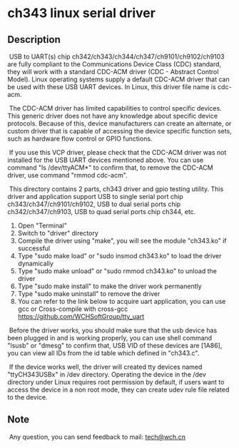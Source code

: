# ch343 linux serial driver

## Description

​	USB to UART(s) chip ch342/ch343/ch344/ch347/ch9101/ch9102/ch9103 are fully compliant to the  Communications Device Class (CDC) standard, they will work with a standard CDC-ACM driver (CDC - Abstract Control Model). Linux operating systems supply a default CDC-ACM driver that can be used with these USB UART devices. In Linux, this driver file name is cdc-acm.

​	The CDC-ACM driver has limited capabilities to control specific devices. This generic driver does not have any knowledge about specific device protocols. Because of this, device manufacturers can create an alternate, or custom driver that is capable of accessing the device specific function sets, such as hardware flow control or GPIO functions.

​	If you use this VCP driver, please check that the CDC-ACM driver was not installed for the USB UART devices mentioned above. You can use command "ls /dev/ttyACM*" to confirm that, to remove the CDC-ACM driver, use command "rmmod cdc-acm".

​	This directory contains 2 parts, ch343 driver and gpio testing utility. This driver and application support USB to single serial port chip ch343/ch347/ch9101/ch9102, USB to dual serial ports chip ch342/ch347/ch9103, USB to quad serial ports chip ch344, etc.

1. Open "Terminal"
2. Switch to "driver" directory
3. Compile the driver using "make", you will see the module "ch343.ko" if successful
4. Type "sudo make load" or "sudo insmod ch343.ko" to load the driver dynamically
5. Type "sudo make unload" or "sudo rmmod ch343.ko" to unload the driver
6. Type "sudo make install" to make the driver work permanently
7. Type "sudo make uninstall" to remove the driver
8. You can refer to the link below to acquire uart application, you can use gcc or Cross-compile with cross-gcc
   https://github.com/WCHSoftGroup/tty_uart

​	Before the driver works, you should make sure that the usb device has been plugged in and is working properly, you can use shell command "lsusb" or "dmesg" to confirm that, USB VID of these devices are [1A86], you can view all IDs from the id table which defined in "ch343.c".

​	If the device works well, the driver will created tty devices named "ttyCH343USBx" in /dev directory. Operating the device in the /dev directory under Linux requires root permission by default, if users want to access the device in a non root mode, they can create udev rule file related to the device.

## Note

​	Any question, you can send feedback to mail: tech@wch.cn